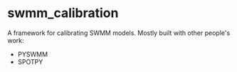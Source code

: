 # swmm_calibration
A framework for calibrating SWMM models. Mostly built with other people's work:
- PYSWMM
- SPOTPY
